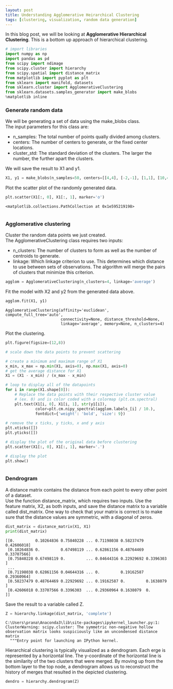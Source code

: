 ```yaml
---
layout: post
title: Understanding Agglomerative Heirarchical Clustering
tags: [clustering, visualization, random data generation]
---
```


In this blog post, we will be looking at **Agglomerative Hierarchical Clustering**. This is a bottom up approach of hierarchical clustering.


```python
# import libraries
import numpy as np
import pandas as pd
from scipy import ndimage
from scipy.cluster import hierarchy
from scipy.spatial import distance_matrix
from matplotlib import pyplot as plt
from sklearn import manifold, datasets
from sklearn.cluster import AgglomerativeClustering
from sklearn.datasets.samples_generator import make_blobs
%matplotlib inline
```

### Generate random data

We will be generating a set of data using the make_blobs class.  
The input parameters for this class are:
- n_samples: The total number of points qually divided among clusters.
- centers: The number of centers to generate, or the fixed center locations.
- cluster_std: The standard deviation of the clusters. The larger the number, the further apart the clusters.

We will save the result to X1 and y1.


```python
X1, y1 = make_blobs(n_samples=50, centers=[[4,4], [-2,-1], [1,1], [10,4]], cluster_std=0.9)
```

Plot the scatter plot of the randomly generated data.


```python
plt.scatter(X1[:, 0], X1[:, 1], marker='o')
```




    <matplotlib.collections.PathCollection at 0x1e595219198>


<img scr= "/assets/img/heirarchicalClustering/understanding/output_5_1.png">


### Agglomerative clustering
Cluster the random data points we just created.  
The AgglomerativeClustering class requires two inputs:
- n_clusters: The number of clusters to form as well as the number of centroids to generate.
- linkage: Which linkage criterion to use. This determines which distance to use between sets of observations. The algorithm will merge the pairs of clusters that minimize this criterion.


```python
agglom = AgglomerativeClustering(n_clusters=4, linkage='average')
```

Fit the model with X2 and y2 from the generated data above.


```python
agglom.fit(X1, y1)
```




    AgglomerativeClustering(affinity='euclidean', compute_full_tree='auto',
                            connectivity=None, distance_threshold=None,
                            linkage='average', memory=None, n_clusters=4)



Plot the clustering.


```python
plt.figure(figsize=(12,8))

# scale down the data points to prevent scattering

# create a minimum and maximum range of X1
x_min, x_max = np.min(X1, axis=0), np.max(X1, axis=0)
# get the average distance for X1
X1 = (X1 - x_min) / (x_max - x_min)

# loop to display all of the datapoints
for i in range(X1.shape[0]):
    # Replace the data points with their respective cluster value 
    # (ex. 0) and is color coded with a colormap (plt.cm.spectral)
    plt.text(X1[i, 0], X1[i, 1], str(y1[i]),
             color=plt.cm.nipy_spectral(agglom.labels_[i] / 10.),
             fontdict={'weight': 'bold', 'size': 9})
    
# remove the x ticks, y ticks, x and y axis
plt.xticks([])
plt.yticks([])

# display the plot of the original data before clustering
plt.scatter(X1[:, 0], X1[:, 1], marker='.')

# display the plot
plt.show()
```


<img scr= "/assets/img/heirarchicalClustering/understanding/output_11_0.png">


### Dendrogram

A distance matrix contains the distance from each point to every other point of a dataset.  
Use the function distance_matrix, which requires two inputs. Use the feature matrix, X2, as both inputs, and save the distance matrix to a variable called dist_matrix.  One way to check that your matrix is correct is to make sure that the distance values are symmetric, with a diagonal of zeros.


```python
dist_matrix = distance_matrix(X1, X1)
print(dist_matrix)
```

    [[0.         0.10264836 0.75840228 ... 0.71198038 0.58237479 0.42606018]
     [0.10264836 0.         0.67498119 ... 0.62861156 0.48764469 0.33707566]
     [0.75840228 0.67498119 0.         ... 0.04644316 0.22929692 0.3396303 ]
     ...
     [0.71198038 0.62861156 0.04644316 ... 0.         0.19162587 0.29360964]
     [0.58237479 0.48764469 0.22929692 ... 0.19162587 0.         0.1638079 ]
     [0.42606018 0.33707566 0.3396303  ... 0.29360964 0.1638079  0.        ]]
    

Save the result to a variable called Z.


```python
Z = hierarchy.linkage(dist_matrix, 'complete')
```

    C:\Users\prana\Anaconda3\lib\site-packages\ipykernel_launcher.py:1: ClusterWarning: scipy.cluster: The symmetric non-negative hollow observation matrix looks suspiciously like an uncondensed distance matrix
      """Entry point for launching an IPython kernel.
    

Hierarchical clustering is typically visualized as a dendrogram. Each erge is represented by a horizontal line. The y-coordinate of the horizontal line is the similarity of the two clusters that were merged. By moving up from the bottom layer to the top node, a dendrogram allows us to reconstruct the history of merges that resulted in the depicted clustering.


```python
dendro = hierarchy.dendrogram(Z)
```


<img scr= "/assets/img/heirarchicalClustering/understanding/output_17_0.png">

